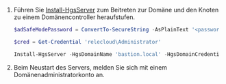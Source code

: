 1.  Führen Sie [Install-HgsServer](https://technet.microsoft.com/itpro/powershell/windows/hgsserver/install-hgsserver) zum Beitreten zur Domäne und den Knoten zu einem Domänencontroller heraufstufen.

    ```powershell
    $adSafeModePassword = ConvertTo-SecureString -AsPlainText '<password>' -Force

    $cred = Get-Credential 'relecloud\Administrator'

    Install-HgsServer -HgsDomainName 'bastion.local' -HgsDomainCredential $cred -SafeModeAdministratorPassword $adSafeModePassword -Restart
    ```

2.  Beim Neustart des Servers, melden Sie sich mit einem Domänenadministratorkonto an.

<!-- Appears twice in guarded-fabric-configure-additional-hgs-nodes.md 
-->